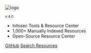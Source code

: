 ![logo](/img/sectoolsLogo.png)

<small>v.4.0</small>

- Infosec Tools & Resource Center
- 1,000+ Manually Indexed Resources
- Open-Source Resource Center

[GitHub](https://github.com/0xPGP/SecTools)
[Search Resources](#introduction)
